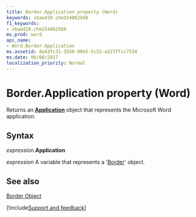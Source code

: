 ```yaml
---
title: Border.Application property (Word)
keywords: vbawd10.chm154862568
f1_keywords:
- vbawd10.chm154862568
ms.prod: word
api_name:
- Word.Border.Application
ms.assetid: da43fc31-3558-09e5-5c52-a227ffcc7534
ms.date: 06/08/2017
localization_priority: Normal
---
```



# Border.Application property (Word)

Returns an  **[Application](Word.Application.md)** object that represents the Microsoft Word application.


## Syntax

_expression_.**Application**

_expression_ A variable that represents a '[Border](Word.Border.md)' object.


## See also


[Border Object](Word.Border.md)

[!include[Support and feedback](~/includes/feedback-boilerplate.md)]